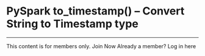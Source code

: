 # PySpark to_timestamp() – Convert String to Timestamp type

---

This content is for members only. Join Now Already a member? Log in here

